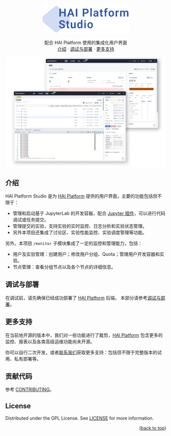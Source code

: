 <a name="readme-top"></a>

<br />
<div align="center">
  <a href="https://github.com/github_username/repo_name">
    <img src="open_docs/images/logo.png" alt="Logo" width="271" height="92">
  </a>

  <p align="center">
    配合 HAI Platform 使用的集成化用户界面
    <br />
    <a href="#intro">介绍</a>
    ·
    <a href="#deployment">调试与部署</a>
    ·
    <a href="#supply">更多支持</a>
  </p>

   <img src="open_docs/images/screenshot.png" alt="Logo" width="500">
</div>

<!-- ABOUT THE PROJECT -->

<a name="intro"></a>

## 介绍

HAI Platform Studio 是为 [HAI Platform](https://github.com/HFAiLab/hai-platform) 提供的用户界面，主要的功能包括但不限于：

- 管理和启动基于 JupyterLab 的开发容器，配合 [Jupyter 插件](https://github.com/HFAiLab/hai-platform-jupyter-ext)，可以进行代码调试或任务提交。
- 管理提交的实验，支持实验的实时监控、日志分析和实验状态管理。
- 另外本项目还集成了讨论区、实验性能监控、实验调度管理等功能。

另外，本项目 `/monitor` 子模块集成了一定的监控和管理能力，包括：

- 用户及实验管理：创建用户；修改用户分组、Quota；管理用户开发容器和实验。
- 节点管理：查看分组节点以及各个节点的详细信息。

<a name="deployment"></a>

## 调试与部署

在调试前，请先确保已经成功部署了 [HAI Platform](https://github.com/HFAiLab/hai-platform) 后端。
本部分请参考[调试与部署](https://hfailab.github.io/hai-platform/start/studio.html#id2)。

<a name="supply"></a>

## 更多支持

在当前地开源的版本中，我们对一些功能进行了裁剪，[HAI Platform](https://github.com/HFAiLab/hai-platform) 包含更多的监控、报表以及各类高级运维功能尚未开源。

你可以自行二次开发，或者[联系我们](https://www.high-flyer.cn/)获取更多支持：包括但不限于完整版本的试用、私有部署等。

## 贡献代码

参考 [CONTRIBUTING](./CONTRIBUTING.md)。

## License

Distributed under the GPL License. See [LICENSE](./LICENSE) for more information.

<p align="right">(<a href="#readme-top">back to top</a>)</p>
